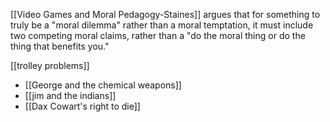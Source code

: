 [[Video Games and Moral Pedagogy-Staines]] argues that for something to truly be a "moral dilemma" rather than a moral temptation, it must include two competing moral claims, rather than a "do the moral thing or do the thing that benefits you."

[[trolley problems]]

 - [[George and the chemical weapons]]
 - [[jim and the indians]]
 - [[Dax Cowart's right to die]]
